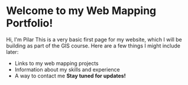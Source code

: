 # Welcome to my Web Mapping Portfolio!
Hi, I'm Pilar
This is a very basic first page for my website, which I will be building as part of the GIS course.
Here are a few things I might include later:
* Links to my web mapping projects
* Information about my skills and experience
* A way to contact me
**Stay tuned for updates!**
